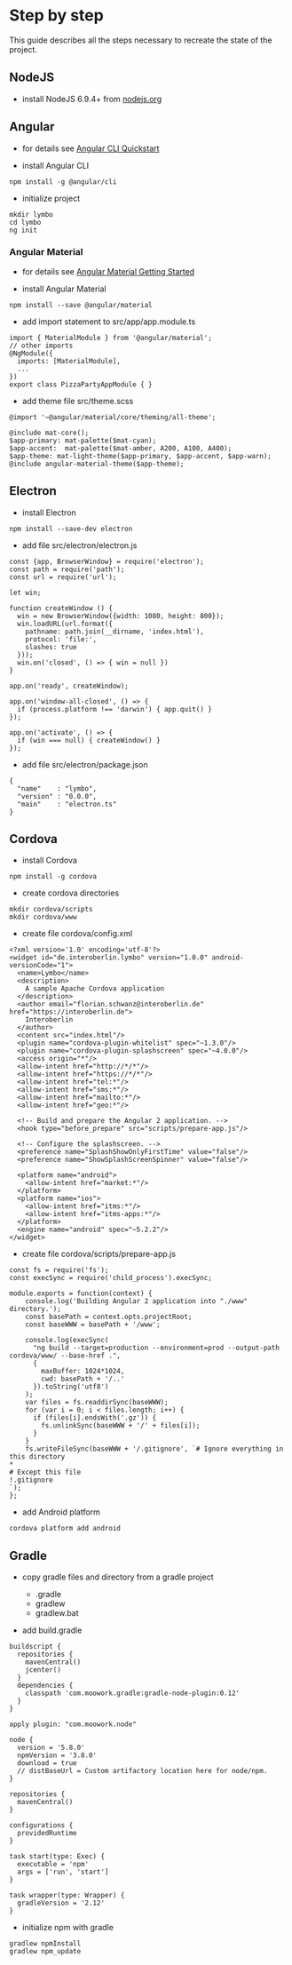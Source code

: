 # Step by step

This guide describes all the steps necessary to recreate the state of the project.

## NodeJS

* install NodeJS 6.9.4+ from [nodejs.org](https://nodejs.org/en/)

##  Angular

* for details see [Angular CLI Quickstart](https://angular.io/docs/ts/latest/cli-quickstart.html)

* install Angular CLI
```
npm install -g @angular/cli
```
* initialize project
```
mkdir lymbo
cd lymbo
ng init
```

### Angular Material

* for details see [Angular Material Getting Started](https://material.angular.io/guide/getting-started)

* install Angular Material
```
npm install --save @angular/material
```
* add import statement to src/app/app.module.ts
```
import { MaterialModule } from '@angular/material';
// other imports 
@NgModule({
  imports: [MaterialModule],
  ...
})
export class PizzaPartyAppModule { }
```
* add theme file src/theme.scss
``` 
@import '~@angular/material/core/theming/all-theme';

@include mat-core();
$app-primary: mat-palette($mat-cyan);
$app-accent:  mat-palette($mat-amber, A200, A100, A400);
$app-theme: mat-light-theme($app-primary, $app-accent, $app-warn);
@include angular-material-theme($app-theme);
```

## Electron

* install Electron
```
npm install --save-dev electron
```
* add file src/electron/electron.js
```
const {app, BrowserWindow} = require('electron');
const path = require('path');
const url = require('url');

let win;

function createWindow () {
  win = new BrowserWindow({width: 1080, height: 800});
  win.loadURL(url.format({
    pathname: path.join(__dirname, 'index.html'),
    protocol: 'file:',
    slashes: true
  }));
  win.on('closed', () => { win = null })
}

app.on('ready', createWindow);

app.on('window-all-closed', () => {
  if (process.platform !== 'darwin') { app.quit() }
});

app.on('activate', () => {
  if (win === null) { createWindow() }
});
```
* add file src/electron/package.json
```
{
  "name"    : "lymbo",
  "version" : "0.0.0",
  "main"    : "electron.ts"
}
```

## Cordova

* install Cordova
```
npm install -g cordova
```
* create cordova directories
```
mkdir cordova/scripts
mkdir cordova/www
```
* create file cordova/config.xml
```
<?xml version='1.0' encoding='utf-8'?>
<widget id="de.interoberlin.lymbo" version="1.0.0" android-versionCode="1">
  <name>Lymbo</name>
  <description>
    A sample Apache Cordova application
  </description>
  <author email="florian.schwanz@interoberlin.de" href="https://interoberlin.de">
    Interoberlin
  </author>
  <content src="index.html"/>
  <plugin name="cordova-plugin-whitelist" spec="~1.3.0"/>
  <plugin name="cordova-plugin-splashscreen" spec="~4.0.0"/>
  <access origin="*"/>
  <allow-intent href="http://*/*"/>
  <allow-intent href="https://*/*"/>
  <allow-intent href="tel:*"/>
  <allow-intent href="sms:*"/>
  <allow-intent href="mailto:*"/>
  <allow-intent href="geo:*"/>

  <!-- Build and prepare the Angular 2 application. -->
  <hook type="before_prepare" src="scripts/prepare-app.js"/>

  <!-- Configure the splashscreen. -->
  <preference name="SplashShowOnlyFirstTime" value="false"/>
  <preference name="ShowSplashScreenSpinner" value="false"/>

  <platform name="android">
    <allow-intent href="market:*"/>
  </platform>
  <platform name="ios">
    <allow-intent href="itms:*"/>
    <allow-intent href="itms-apps:*"/>
  </platform>
  <engine name="android" spec="~5.2.2"/>
</widget>
```
* create file cordova/scripts/prepare-app.js
```
const fs = require('fs');
const execSync = require('child_process').execSync;

module.exports = function(context) {
    console.log('Building Angular 2 application into "./www" directory.');
    const basePath = context.opts.projectRoot;
    const baseWWW = basePath + '/www';

    console.log(execSync(
      "ng build --target=production --environment=prod --output-path cordova/www/ --base-href .",
      {
        maxBuffer: 1024*1024,
        cwd: basePath + '/..'
      }).toString('utf8')
    );
    var files = fs.readdirSync(baseWWW);
    for (var i = 0; i < files.length; i++) {
      if (files[i].endsWith('.gz')) {
        fs.unlinkSync(baseWWW + '/' + files[i]);
      }
    }
    fs.writeFileSync(baseWWW + '/.gitignore', `# Ignore everything in this directory
*
# Except this file
!.gitignore
`);
};
```
* add Android platform
```
cordova platform add android
```

## Gradle

* copy gradle files and directory from a gradle project
  * .gradle
  * gradlew
  * gradlew.bat
  
* add build.gradle
```
buildscript {
  repositories {
    mavenCentral()
    jcenter()
  }
  dependencies {
    classpath 'com.moowork.gradle:gradle-node-plugin:0.12'
  }
}

apply plugin: "com.moowork.node"

node {
  version = '5.8.0'
  npmVersion = '3.8.0'
  download = true
  // distBaseUrl = Custom artifactory location here for node/npm.
}

repositories {
  mavenCentral()
}

configurations {
  providedRuntime
}

task start(type: Exec) {
  executable = 'npm'
  args = ['run', 'start']
}

task wrapper(type: Wrapper) {
  gradleVersion = '2.12'
}
```
* initialize npm with gradle
```
gradlew npmInstall
gradlew npm_update
```
